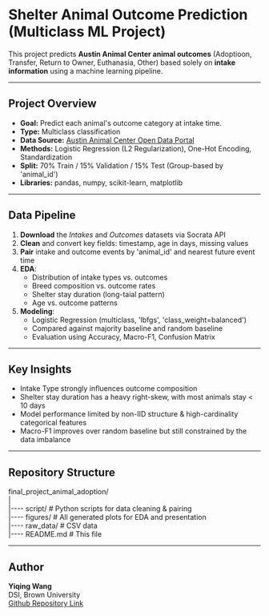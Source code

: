 # Shelter Animal Outcome Prediction (Multiclass ML Project)

This project predicts **Austin Animal Center animal outcomes** (Adoptioon, Transfer, Return to Owner, Euthanasia, Other)
based solely on **intake information** using a machine learning pipeline.

---

## Project Overview
- **Goal:** Predict each animal's outcome category at intake time.
- **Type:** Multiclass classification
- **Data Source:** [Austin Animal Center Open Data Portal](https://data.austintexas.gov/Health-and-Community-Services/Austin-Animal-Center-Outcomes-10-01-2013-to-05-05-/9t4d-g238)
- **Methods:** Logistic Regression (L2 Regularization), One-Hot Encoding, Standardization
- **Split:** 70% Train / 15% Validation / 15% Test (Group-based by 'animal_id')
- **Libraries:** pandas, numpy, scikit-learn, matplotlib

---

## Data Pipeline
1. **Download** the *Intakes* and *Outcomes* datasets via Socrata API
2. **Clean** and convert key fields: timestamp, age in days, missing values
3. **Pair** intake and outcome events by 'animal_id' and nearest future event time
4. **EDA**:
    - Distribution of intake types vs. outcomes
    - Breed composition vs. outcome rates
    - Shelter stay duration (long-taial pattern)
    - Age vs. outcome patterns
5. **Modeling**:
    - Logistic Regression (multiclass, 'lbfgs', 'class_weight=balanced')
    - Compared against majority baseline and random baseline
    - Evaluation using Accuracy, Macro-F1, Confusion Matrix
    
---

## Key Insights
- Intake Type strongly influences outcome composition
- Shelter stay duration has a heavy right-skew, with most animals stay < 10 days
- Model performance limited by non-IID structure & high-cardinality categorical features
- Macro-F1 improves over random baseline but still constrained by the data imbalance

---

## Repository Structure
final_project_animal_adoption/  
|  
|---- script/ # Python scripts for data cleaning & pairing  
|---- figures/ # All generated plots for EDA and presentation  
|---- raw_data/ # CSV data  
|---- README.md # This file  

---

## Author
**Yiqing Wang**  
DSI, Brown University  
[Github Repository Link](https://github.com/AnnaW0209/final_project_animal_adoption)
